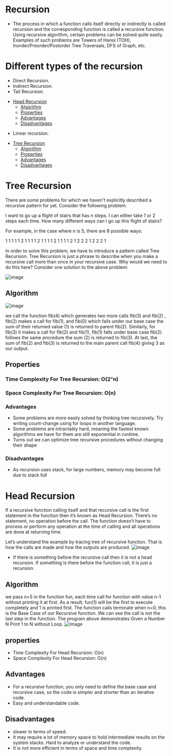 # Recursion

- The process in which a function calls itself directly or indirectly is called recursion and the corresponding function is called a recursive function. Using recursive algorithm, certain problems can be solved quite easily. Examples of such problems are Towers of Hanoi (TOH), Inorder/Preorder/Postorder Tree Traversals, DFS of Graph, etc.

# Different types of the recursion
* Direct Recursion.
* Indirect Recursion.
* Tail Recursion.
- [Head Recursion](#head-recursion)
  - [Algorithm](#head-recursion)
  - [Properties](#head-recursion)
  - [Advantages](#head-recursion)
  - [Disadvantages](#head-recursion)
* Linear recursion.
- [Tree Recursion](#tree-recursion)
  - [Algorithm](#algorithm)
  - [Properties](#properties)
  - [Advantages](#advantages)
  - [Disadvantages](#disadvantages)


# Tree Recursion


There are some problems for which we haven't explicitly described a recursive pattern for yet. Consider the following problem:

I want to go up a flight of stairs that has n steps. I can either take 1 or 2 steps each time. How many different ways can I go up this flight of stairs?

For example, in the case where n is 5, there are 8 possible ways:

1 1 1 1 1
2 1 1 1
1 2 1 1
1 1 2 1
1 1 1 2
1 2 2
2 1 2
2 2 1

 In order to solve this problem, we have to introduce a pattern called Tree Recursion. Tree Recursion is just a phrase to describe when you make a recursive call more than once in your recursive case. Why would we need to do this here? Consider one solution to the above problem:

![image](https://user-images.githubusercontent.com/100334178/165895477-0529fa51-0e9e-42ca-812f-0a4198877e63.png)


## Algorithm
![image](https://user-images.githubusercontent.com/100334178/165895307-45a41ced-b354-4c81-b3f5-595bd1dc73f1.png)

we call the function fib(4) which generates two more calls fib(3) and fib(2) , fib(2) makes a call for fib(1), and fib(0) which falls under our base case the sum of their returned value (1) is returned to parent fib(2). Similarly, for fib(3) it makes a call for fib(2) and fib(1), fib(1) falls under base case fib(2) follows the same procedure the sum (2) is returned to fib(3). At last, the sum of fib(2) and fib(3) is returned to the main parent call fib(4) giving 3 as our output.
 
## Properties
### Time Complexity For Tree Recursion: O(2^n) 
### Space Complexity For Tree Recursion: O(n)

### Advantages
* Some problems are more easily solved by thinking tree recursively. Try writing count-change using for loops in another language.
* Some problems are intractably hard, meaning the fastest known algorithms we have for them are still exponential in runtime.
* Turns out we can optimize tree recursive procedures without changing their shape

### Disadvantages
- As recursion uses stack, for large numbers, memory may become full due to stack full


# Head Recursion
 If a recursive function calling itself and that recursive call is the first statement in the function then it’s known as Head Recursion. There’s no statement, no operation before the call. The function doesn’t have to process or perform any operation at the time of calling and all operations are done at returning time.

Let’s understand the example by tracing tree of recursive function. That is how the calls are made and how the outputs are produced.
![image](https://user-images.githubusercontent.com/100334178/166974790-912ef94f-0e4a-4730-a374-25cf4dd146da.png)

*  If there is something before the recursive call then it is not a head recursion. If something is there before the function call, it is just a recursion. 


## Algorithm
we pass n=5 in the function fun, each time call for function with value n-1 without printing it at first. As a result, fun(1) will be the first to execute completely and 1 is printed first. The function calls terminate when n=0, this is the Base Case of our Recursive function. We can see the call is not the last step in the function. The program above demonstrates Given a Number N Print 1 to N without Loop.
 ![image](https://user-images.githubusercontent.com/100334178/166975640-926924ba-2756-4666-add3-683bf93c56b2.png)

 
## properties
* Time Complexity For Head Recursion: O(n) 
* Space Complexity For Head Recursion: O(n)
 
## Advantages
* For a recursive function, you only need to define the base case and recursive case, so the code is simpler and shorter than an iterative code.
* Easy and understandable code.

## Disadvantages
* slower in terms of speed.
* It may require a lot of memory space to hold intermediate results on the system stacks.
Hard to analyze or understand the code.
* It is not more efficient in terms of space and time complexity.

